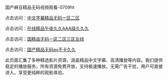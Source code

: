 国产麻豆精品无码视频观看-0709ht

点击访问：<a href="https://heiliaoga6s9v.pages.dev">中文字幕精品无码一区二区</a>

点击访问：<a href="https://heiliaoow5kzm.pages.dev">在线精品午夜久久AAA级久久久</a>

点击访问：<a href="https://heiliao2dmwwy.pages.dev">国精品无码一区二区三区左线</a>

点击访问：<a href="https://heiliaoll4qsx.pages.dev">国产精品无码av不卡久久</a>

此页面汇集了多种精选影片资源，涵盖精品中文字幕、高清播放等内容。我们提供稳定的播放服务，所有资源免费开放，支持极速播放。无需广告干扰，用户可直接进入，享受更纯粹的观影体验。

<span style="display:none;">[Canonical link](）</span>
